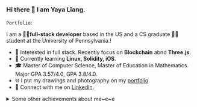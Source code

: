 ### Hi there 👋 I am Yaya Liang.

`Portfolio`: 

I am a **👩‍💻full-stack developer** based in the US and a CS graduate 👩‍🎓 student at the University of Pennsylvania.!  

* 🧐   Interested in full stack. Recently focus on **Blockchain** abnd **Three.js**.
* 🌱   Currently learning **Linux, Solidity, iOS**.
* 🎓   Master of Computer Science, Master of Education in Mathematics. Major GPA 3.57/4.0, GPA 3.8/4.0.
* 🌐   I put my drawings and photography on my [portfolio](https://www.yayingliang.com).
* 🤝   Connect with me on [LinkedIn](https://www.linkedin.com/in/yaya-l-8a28171a2/).

<details>
  <summary>Some other achievements about me~e~e</summary>
  <br>

* 💖   Be proud of UVA & UPenn. 🐾 Proud WaHoo & Quaker. Love Algorithms.
* 🎉   Been a math teacher at **AMHS** (top 1 high school in the US) for 3 years.


<!-- - 🔭 I’m currently working on ...
- 🌱 I’m currently learning ...
- 👯 I’m looking to collaborate on ...
- 🤔 I’m looking for help with ...
- 💬 Ask me about ...
- 📫 How to reach me: ...
- 😄 Pronouns: ...
- ⚡ Fun fact: ... -->

